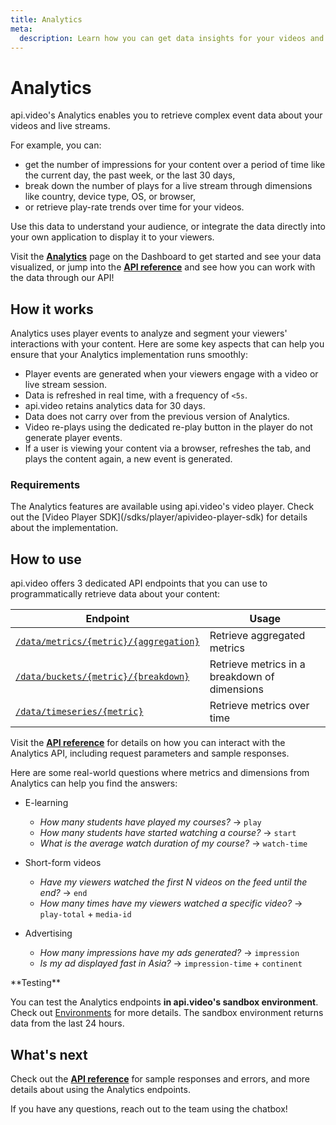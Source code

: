 ```yaml
---
title: Analytics
meta: 
  description: Learn how you can get data insights for your videos and live streams using api.video's Analytics solution.
---
```


# Analytics

api.video's Analytics enables you to retrieve complex event data about your videos and live streams.

For example, you can:

- get the number of impressions for your content over a period of time like the current day, the past week, or the last 30 days,
- break down the number of plays for a live stream through dimensions like country, device type, OS, or browser,
- or retrieve play-rate trends over time for your videos.

Use this data to understand your audience, or integrate the data directly into your own application to display it to your viewers.

Visit the **[Analytics](https://dashboard.api.video/data)** page on the Dashboard to get started and see your data visualized, or jump into the **[API reference](/reference/api/Analytics)** and see how you can work with the data through our API!

## How it works

Analytics uses player events to analyze and segment your viewers' interactions with your content. Here are some key aspects that can help you ensure that your Analytics implementation runs smoothly:

- Player events are generated when your viewers engage with a video or live stream session.
- Data is refreshed in real time, with a frequency of `<5s`.
- api.video retains analytics data for 30 days.
- Data does not carry over from the previous version of Analytics.
- Video re-plays using the dedicated re-play button in the player do not generate player events.
- If a user is viewing your content via a browser, refreshes the tab, and plays the content again, a new event is generated.

### Requirements

<Callout pad="2" type="info">
The Analytics features are available using api.video's video player. Check out the [Video Player SDK](/sdks/player/apivideo-player-sdk) for details about the implementation.
</Callout>

## How to use

api.video offers 3 dedicated API endpoints that you can use to programmatically retrieve data about your content:

| Endpoint                                                                                 | Usage                                         |
| ---------------------------------------------------------------------------------------- | --------------------------------------------- |
| [`/data/metrics/{metric}/{aggregation}`](/reference/api/Analytics#retrieve-aggregated-metrics) | Retrieve aggregated metrics                   |
| [`/data/buckets/{metric}/{breakdown}`](/reference/api/Analytics#retrieve-metrics-in-a-breakdown-of-dimensions)   | Retrieve metrics in a breakdown of dimensions |
| [`/data/timeseries/{metric}`](/reference/api/Analytics#retrieve-metrics-over-time)            | Retrieve metrics over time                    |

Visit the **[API reference](/reference/api/Analytics)** for details on how you can interact with the Analytics API, including request parameters and sample responses.

Here are some real-world questions where metrics and dimensions from Analytics can help you find the answers:

- E-learning
    - *How many students have played my courses?* → `play`
    - *How many students have started watching a course?* → `start`
    - *What is the average watch duration of my course?* → `watch-time`
    
- Short-form videos
    - *Have my viewers watched the first N videos on the feed until the end?* → `end`
    - *How many times have my viewers watched a specific video?* → `play-total` + `media-id`
    
- Advertising
    - *How many impressions have my ads generated?*  → `impression`
    - *Is my ad displayed fast in Asia?*  → `impression-time` + `continent`

<Callout pad="2" type="info">
**Testing**

You can test the Analytics endpoints **in api.video's sandbox environment**. Check out [Environments](/reference#environments) for more details. The sandbox environment returns data from the last 24 hours.
</Callout>

## What's next

Check out the **[API reference](/reference/api/Analytics)** for sample responses and errors, and more details about using the Analytics endpoints.

If you have any questions, reach out to the team using the chatbox!